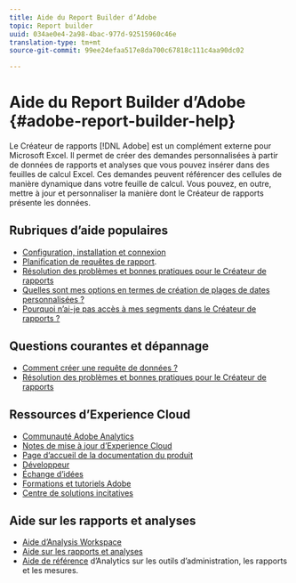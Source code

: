 ```yaml
---
title: Aide du Report Builder d’Adobe
topic: Report builder
uuid: 034ae0e4-2a98-4bac-977d-92515960c46e
translation-type: tm+mt
source-git-commit: 99ee24efaa517e8da700c67818c111c4aa90dc02

---
```



# Aide du Report Builder d’Adobe {#adobe-report-builder-help}

Le Créateur de rapports [!DNL Adobe] est un complément externe pour Microsoft Excel. Il permet de créer des demandes personnalisées à partir de données de rapports et analyses que vous pouvez insérer dans des feuilles de calcul Excel. Ces demandes peuvent référencer des cellules de manière dynamique dans votre feuille de calcul. Vous pouvez, en outre, mettre à jour et personnaliser la manière dont le Créateur de rapports présente les données.

<!-- >>[!IMPORTANT]
>
>Update your installation of Report Builder to the latest version. This update is a pre-requisite for running the Analytics user ID migration to the Admin Console, beginning in April 2018.
>
>See [Analytics User Migration to the Admin Console](https://marketing.adobe.com/resources/help/en_US/experience-cloud/admin-console/analytics-migration/) for migration information.

>[!IMPORTANT]
>
>Due to the end of support for TLS 1.0, we recommended that Adobe Report Builder (ARB) users download ARB v5.6.21 prior to September 13, 2018. After that date, prior versions of ARB will not be supported. -->

<!-- Tutorial goes here -->

## Rubriques d’aide populaires

* [Configuration, installation et connexion](setup/login.md)
* [Planification de requêtes de rapport](schedule-report-requests.md).
* [Résolution des problèmes et bonnes pratiques pour le Créateur de rapports](troubleshoot.md)
* [Quelles sont mes options en termes de création de plages de dates personnalisées ?](data-requests/configuring-report-dates/c-customized-date-expressions/t-customized-date-expressions.md)
* [Pourquoi n’ai-je pas accès à mes segments dans le Créateur de rapports ?](data-requests/segmentation.md)

## Questions courantes et dépannage

* [Comment créer une requête de données ?](data-requests/t-create-a-data-request.md)
* [Résolution des problèmes et bonnes pratiques pour le Créateur de rapports](troubleshoot.md)

## Ressources d’Experience Cloud

* [Communauté Adobe Analytics](https://helpx.adobe.com/marketing-cloud/analytics.html)
* [Notes de mise à jour d’Experience Cloud](https://marketing.adobe.com/resources/help/en_US/whatsnew/index.html#Current%20Release%20Notes)
* [Page d’accueil de la documentation du produit](https://marketing.adobe.com/resources/help/en_US/home/index.html)
* [Développeur](https://marketing.adobe.com/resources/help/en_US/home/index.html#Developer)
* [Échange d’idées](https://ideas.omniture.com/t5/Adobe-Idea-Exchange-for-Omniture/idb-p/IdeaExchange3)
* [Formations et tutoriels Adobe](https://helpx.adobe.com/learning.html?promoid=KAUDK)
* [Centre de solutions incitatives](https://www.omniture.com/en/products/online_business_optimization)

## Aide sur les rapports et analyses

* [Aide d’Analysis Workspace](https://marketing.adobe.com/resources/help/en_US/analytics/analysis-workspace/)
* [Aide sur les rapports et analyses](https://marketing.adobe.com/resources/help/en_US/sc/user/index.html)
* [Aide de référence](https://marketing.adobe.com/resources/help/en_US/reference/index.html) d’Analytics sur les outils d’administration, les rapports et les mesures.
